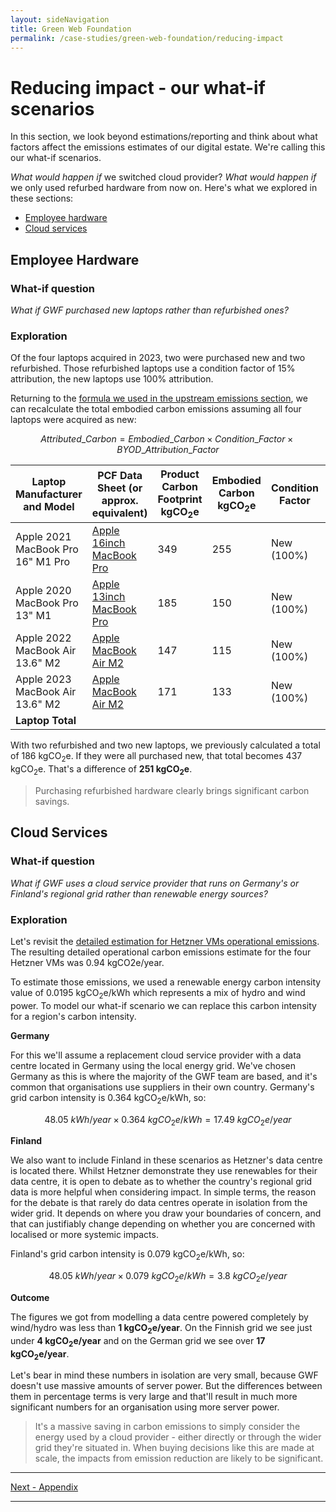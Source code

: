 ```yaml
---
layout: sideNavigation
title: Green Web Foundation
permalink: /case-studies/green-web-foundation/reducing-impact
---
```


# Reducing impact - our what-if scenarios

In this section, we look beyond estimations/reporting and think about what factors affect the emissions estimates of our digital estate. We're calling this our what-if scenarios. 

*What would happen if* we switched cloud provider? *What would happen if* we only used refurbed hardware from now on. Here's what we explored in these sections:

- [Employee hardware](#employee-hardware)
- [Cloud services](#cloud-services)


## Employee Hardware

### What-if question

*What if GWF purchased new laptops rather than refurbished ones?*

### Exploration

Of the four laptops acquired in 2023, two were purchased new and two refurbished. Those refurbished laptops use a condition factor of 15% attribution, the new laptops use 100% attribution.

Returning to the [formula we used in the upstream emissions section](/case-studies/green-web-foundation/upstream#detailed-estimate-methodology), we can recalculate the total embodied carbon emissions assuming all four laptops were acquired as new:

$$ Attributed\_Carbon = Embodied\_Carbon \times Condition\_Factor \times BYOD\_Attribution\_Factor $$

| Laptop Manufacturer and Model | PCF Data Sheet (or approx. equivalent) | Product Carbon Footprint kgCO<sub>2</sub>e | Embodied Carbon kgCO<sub>2</sub>e | Condition Factor |  BYOD? | Attribution Factor | GWF Attributable kgCO<sub>2</sub>e |
| --- | --- | --- | --- | --- | --- | --- | --- |
| Apple 2021 MacBook Pro 16" M1 Pro | [Apple 16inch MacBook Pro](https://www.apple.com/environment/pdf/products/notebooks/16-inch_MacBook_Pro_PER_Oct2021.pdf) | 349 | 255 | New (100%) | Yes | 57% | 145 |
| Apple 2020 MacBook Pro 13" M1 | [Apple 13inch MacBook Pro](https://www.apple.com/environment/pdf/products/notebooks/13-inch_MacBookPro_PER_Nov2020.pdf) | 185 | 150 | New (100%) | No | 100% | 150 |
| Apple 2022 MacBook Air 13.6" M2 | [Apple MacBook Air M2](https://www.apple.com/environment/pdf/products/notebooks/M2_MacBook_Air_PER_June2022.pdf)| 147 | 115  | New (100%) | Yes | 57% | 66 |
| Apple 2023 MacBook Air 13.6" M2 | [Apple MacBook Air M2](https://www.apple.com/environment/pdf/products/notebooks/M2_MacBook_Air_PER_June2022.pdf)| 171 | 133  | New (100%) | Yes | 57% | 76 |
| **Laptop Total** | | | | | | | **437** |

With two refurbished and two new laptops, we previously calculated a total of 186 kgCO<sub>2</sub>e. If they were all purchased new, that total becomes 437 kgCO<sub>2</sub>e. That's a difference of **251 kgCO<sub>2</sub>e**.

> Purchasing refurbished hardware clearly brings significant carbon savings.

## Cloud Services

### What-if question

*What if GWF uses a cloud service provider that runs on Germany's or Finland's regional grid rather than renewable energy sources?*

### Exploration

Let's revisit the [detailed estimation for Hetzner VMs operational emissions](/case-studies/green-web-foundation/operational#hetzner-vm-detail). The resulting detailed operational carbon emissions estimate for the four Hetzner VMs was 0.94 kgCO2e/year.

To estimate those emissions, we used a renewable energy carbon intensity value of 0.0195 kgCO<sub>2</sub>e/kWh which represents a mix of hydro and wind power. To model our what-if scenario we can replace this carbon intensity for a region's carbon intensity. 

**Germany**

For this we'll assume a replacement cloud service provider with a data centre located in Germany using the local energy grid. We've chosen Germany as this is where the majority of the GWF team are based, and it's common that organisations use suppliers in their own country. Germany's grid carbon intensity is 0.364 kgCO<sub>2</sub>e/kWh, so:

$$ 48.05\ kWh/year \times 0.364\ kgCO_2e/kWh = 17.49\ kgCO_2e/year $$

**Finland**

We also want to include Finland in these scenarios as Hetzner's data centre is located there. Whilst Hetzner demonstrate they use renewables for their data centre, it is open to debate as to whether the country's regional grid data is more helpful when considering impact. In simple terms, the reason for the debate is that rarely do data centres operate in isolation from the wider grid. It depends on where you draw your boundaries of concern, and that can justifiably change depending on whether you are concerned with localised or more systemic impacts.

Finland's grid carbon intensity is 0.079 kgCO<sub>2</sub>e/kWh, so:

$$ 48.05\ kWh/year \times 0.079\ kgCO_2e/kWh = 3.8\ kgCO_2e/year $$

**Outcome**

The figures we got from modelling a data centre powered completely by wind/hydro was less than **1 kgCO<sub>2</sub>e/year**. On the Finnish grid we see just under **4 kgCO<sub>2</sub>e/year** and on the German grid we see over **17 kgCO<sub>2</sub>e/year**. 

Let's bear in mind these numbers in isolation are very small, because GWF doesn't use massive amounts of server power. But the differences between them in percentage terms is very large and that'll result in much more significant numbers for an organisation using more server power. 

> It's a massive saving in carbon emissions to simply consider the energy used by a cloud provider - either directly or through the wider grid they're situated in. When buying decisions like this are made at scale, the impacts from emission reduction are likely to be significant.

---

[Next - Appendix](/case-studies/green-web-foundation/appendix)

---
